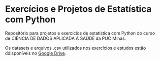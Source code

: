 # Exercícios e Projetos de Estatística com Python 

Repositório para projetos e exercícios de estatística com Python do curso de CIÊNCIA DE DADOS APLICADA À SAÚDE da PUC Minas.

Os datasets e arquivos .csv utilizados nos exercícios e estudos estão ddisponíveis no [Google Drive](https://drive.google.com/drive/folders/1ziSORRlOtyREgKiGm2m0ogPpFrSRsq1y?usp=sharing).

